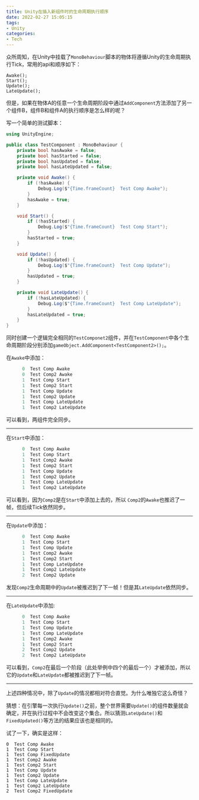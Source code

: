 ```yaml
---
title: Unity在插入新组件时的生命周期执行顺序
date: 2022-02-27 15:05:15
tags:
- Unity
categories:
- Tech
---
```


众所周知，在Unity中挂载了```MonoBehaviour```脚本的物体将遵循Unity的生命周期执行Tick，常用的api和顺序如下：

```
Awake();
Start();
Update();
LateUpdate();
```

但是，如果在物体A的任意一个生命周期阶段中通过```AddComponent```方法添加了另一个组件B，组件B和组件A的执行顺序是怎么样的呢？

<!--more-->

写一个简单的测试脚本：

```c#
using UnityEngine;

public class TestComponent : MonoBehaviour {
    private bool hasAwake = false;
    private bool hasStarted = false;
    private bool hasUpdated = false;
    private bool hasLateUpdated = false;

    private void Awake() {
        if (!hasAwake) {
            Debug.Log($"{Time.frameCount}  Test Comp Awake");
        }
        hasAwake = true;
    }

    void Start() {
        if (!hasStarted) {
            Debug.Log($"{Time.frameCount}  Test Comp Start");
        }
        hasStarted = true;
    }

    void Update() {
        if (!hasUpdated) {
            Debug.Log($"{Time.frameCount}  Test Comp Update");
        }
        hasUpdated = true;
    }

    private void LateUpdate() {
        if (!hasLateUpdated) {
            Debug.Log($"{Time.frameCount}  Test Comp LateUpdate");
        }
        hasLateUpdated = true;
    }
}
```

同时创建一个逻辑完全相同的```TestComponet2```组件，并在```TestComponent```中各个生命周期阶段分别添加```gameObject.AddComponent<TestComponent2>();```。

在```Awake```中添加：

```c#
      0  Test Comp Awake
      0  Test Comp2 Awake
      1  Test Comp Start
      1  Test Comp2 Start
      1  Test Comp Update
      1  Test Comp2 Update
      1  Test Comp LateUpdate
      1  Test Comp2 LateUpdate
```

可以看到，两组件完全同步。

-------

在```Start```中添加：

```c#
      0  Test Comp Awake
      1  Test Comp Start
      1  Test Comp2 Awake
      1  Test Comp2 Start
      1  Test Comp Update
      1  Test Comp2 Update
      1  Test Comp LateUpdate
      1  Test Comp2 LateUpdate
```

可以看到，因为```Comp2```是在```Start```中添加上去的，所以 ```Comp2```的```Awake```也推迟了一帧，但后续Tick依然同步。

-------

在```Update```中添加：

```c#
      0  Test Comp Awake
      1  Test Comp Start
      1  Test Comp Update
      1  Test Comp2 Awake
      1  Test Comp2 Start
      1  Test Comp LateUpdate
      1  Test Comp2 LateUpdate
      2  Test Comp2 Update
```

发现```Comp2```生命周期中的```Update```被推迟到了下一帧！但是其```LateUpdate```依然同步。


-------

在```LateUpdate```中添加:

```c#
      0  Test Comp Awake
      1  Test Comp Start
      1  Test Comp Update
      1  Test Comp LateUpdate
      1  Test Comp2 Awake
      1  Test Comp2 Start
      2  Test Comp2 Update
      2  Test Comp2 LateUpdate
```

可以看到，```Comp2```在最后一个阶段（此处举例中四个的最后一个）才被添加，所以它的```Update```和```LateUpdate```都被推迟到了下一帧。

-------

上述四种情况中，除了```Update```的情况都相对符合直觉。为什么唯独它这么奇怪？

猜想：在引擎每一次执行```Update()```之前，整个世界需要```Update()```的组件数量就会确定，并在执行过程中不会改变这个集合。所以猜测```LateUpdate()```和```FixedUpdated()```等方法的结果应该也是相同的。

试了一下，确实是这样：

```
0  Test Comp Awake
1  Test Comp Start
1  Test Comp FixedUpdate
1  Test Comp2 Awake
1  Test Comp2 Start
1  Test Comp Update
1  Test Comp2 Update
1  Test Comp LateUpdate
1  Test Comp2 LateUpdate
2  Test Comp2 FixedUpdate
```

